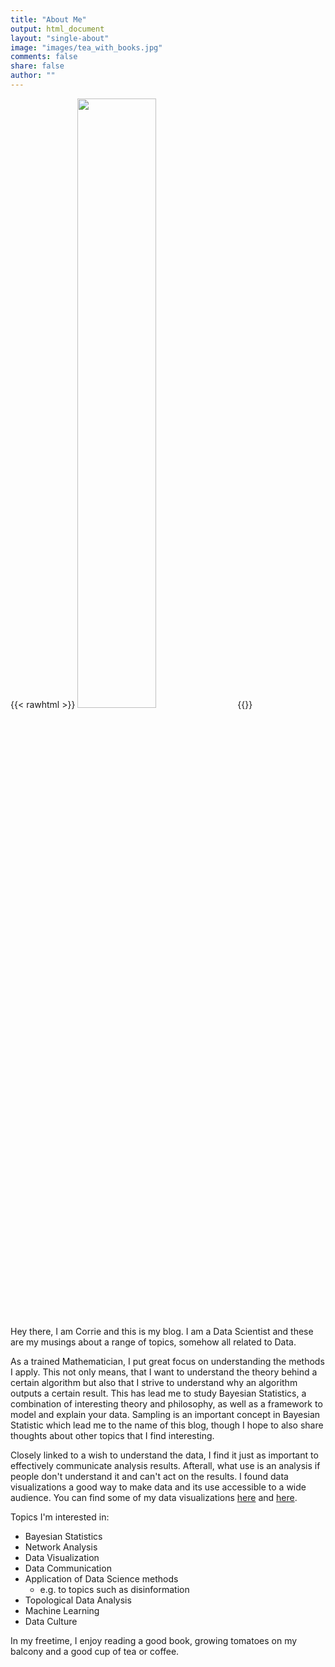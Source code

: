 ```yaml
---
title: "About Me"
output: html_document
layout: "single-about"
image: "images/tea_with_books.jpg"
comments: false
share: false
author: ""
---
```


{{< rawhtml >}}
<img src="/about/_index_files/circle-cropped.png" alt="" width="50%" id="aboutpic">
{{</rawhtml>}}



Hey there, I am Corrie and this is my blog. I am a Data Scientist and these are my musings about a range of topics, somehow all related to Data. 


As a trained Mathematician, I put great focus on understanding the methods I apply. This not only means, that I want to understand the theory behind a certain algorithm but also that I strive to understand why an algorithm outputs a certain result. 
This has lead me to study Bayesian Statistics, a combination of interesting theory and philosophy, as well as a framework to model and explain your data. Sampling is an important concept in Bayesian Statistic which lead me to the name of this blog, though I hope to also share thoughts about other topics that I find interesting. 

Closely linked to a wish to understand the data, I find it just as important to effectively communicate analysis results. Afterall, what use is an analysis if people don't understand it and can't act on the results. I found data visualizations a good way to make data and its use accessible to a wide audience. You can find some of my data visualizations [here](../tags/data-viz) and [here](https://github.com/corriebar/TidyTuesday).

Topics I'm interested in:

- Bayesian Statistics
- Network Analysis
- Data Visualization
- Data Communication
- Application of Data Science methods 
  - e.g. to topics such as disinformation
- Topological Data Analysis
- Machine Learning
- Data Culture


In my freetime, I enjoy reading a good book, growing tomatoes on my balcony and a good cup of tea or coffee.

